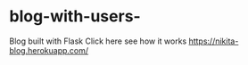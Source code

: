 # blog-with-users-
Blog built with Flask
Click here see how it works https://nikita-blog.herokuapp.com/
